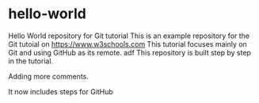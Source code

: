 # hello-world
Hello World repository for Git tutorial
This is an example repository for the Git tutoial on https://www.w3schools.com
This tutorial focuses mainly on Git and using GitHub as its remote. 
adf
This repository is built step by step in the tutorial.


Adding more comments. 

It now includes steps for GitHub
